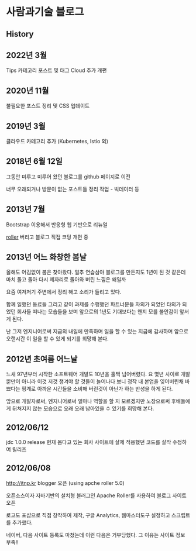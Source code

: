 # 사람과기술 블로그


## History

## 2022년 3월

Tips 카테고리 포스트 및 태그 Cloud 추가 개편


## 2020년 11월

불필요한 포스트 정리 및 CSS 업데이트


## 2019년 3월

클라우드 카테고리 추가 (Kubernetes, Istio 외)

## 2018년 6월 12일

그동안 미루고 미루어 왔던 블로그를 github 페이지로 이전

너무 오래되거나 방문이 없는 포스트들 정리 작업 - 빅데이터 등


## 2013년 7월

Bootstrap 이용해서  반응형 웹 기반으로 리뉴얼

[roller](http://roller.apache.org/) 버리고 블로그 직접 코딩 개편 중

## 2013년 어느 화창한 봄날

올해도 어김없이 봄은 찾아왔다.  얼추 연습삼아 블로그를 만든지도 1년이 된 것 같은데 마치 돌고 돌아 다시 제자리로 돌아와 버린 느낌은 왜일까

요즘 여저저기 주변에서 정리 해고 소리가 들리고 있다.

함께 일했던 동료들 그리고 같이 과제를 수행했던 파트너분들 자의가 되었던 타의가 되었던 회사들 떠나는 모습들을 보며 앞으로의 1년도 기대보다는 왠지 모를 불안감이 앞서게 된다.

난 그저 엔지니어로써 지금의 내일에 만족하며 일을 할 수 있는 지금에 감사하며 앞으로 오랜시간 이 일을 할 수 있게 되기를 희망해 본다.

## 2012년 초여름 어느날

느새 97년부터 시작한 소프트웨어 개발도 10년을 훌쩍 넘어버렸다. 요 몇년 사이로 개발 뿐만이 아니라 이것 저것 챙겨야 할 것들이 늘어나다 보니 정작 내 본업을 잊어버린채 바쁘다는 핑계로 아까운 시간들을 소비해 버린것이 아닌가 하는 반성을 하게 된다.

앞으로 개발자로써, 엔지니어로써 얼마나 역할을 할 지 모르겠지만 노장으로써 후배들에게 뒤쳐지지 않는 모습으로 오래 오래 남아있을 수 있기를 희망해 본다.

## 2012/06/12

jdc 1.0.0 release 현재 몸다고 있는 회사 사이트에 살제 적용했던 코드를 살작 수정하여 릴리즈

## 2012/06/08

http://itnp.kr blogger 오픈 (using apche roller 5.0)

오픈소스이자 자바기반의 설치형 블러그인 Apache Roller를 사용하여 블로그 사이트 오픈

로고도 포샵으로 직접 창작하여 제작, 구글 Analytics, 웹마스터도구 설정하고 스크립트를 추가했다.

네이버, 다음 사이트 등록도 마쳤는데 이런 다음은 거부당했다. 그 이유는 사이트 정보 부족!!

